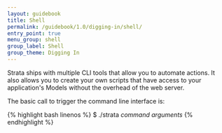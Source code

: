 ```yaml
---
layout: guidebook
title: Shell
permalink: /guidebook/1.0/digging-in/shell/
entry_point: true
menu_group: shell
group_label: Shell
group_theme: Digging In
---
```


Strata ships with multiple CLI tools that allow you to automate actions. It also allows you to create your own scripts that have access to your application's Models without the overhead of the web server.

The basic call to trigger the command line interface is:

{% highlight bash linenos %}
$ ./strata _command_ _arguments_
{% endhighlight %}
